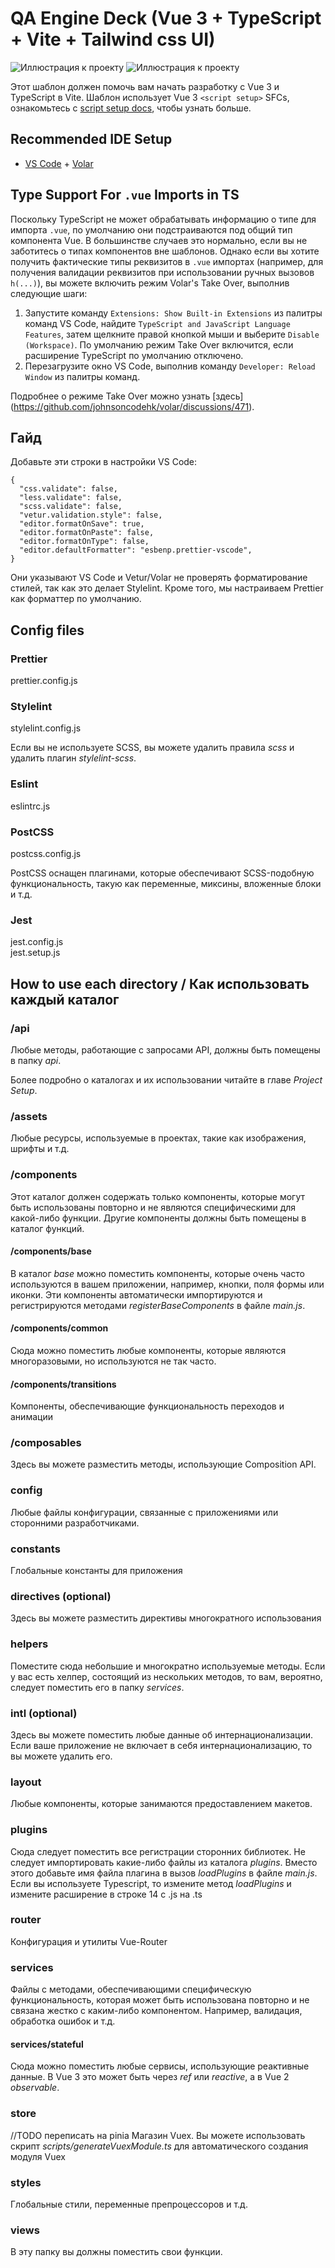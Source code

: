 # QA Engine Deck (Vue 3 + TypeScript + Vite + Tailwind css UI)

![Иллюстрация к проекту](https://github.com/thinkjazz/qa-engine-deck/blob/main/src/assets/board_5_column.png?raw=true)
![Иллюстрация к проекту](https://github.com/thinkjazz/qa-engine-deck/blob/main/src/assets/board_preview.png?raw=true?)



Этот шаблон должен помочь вам начать разработку с Vue 3 и TypeScript в Vite. Шаблон использует Vue 3 `<script setup>` SFCs, ознакомьтесь с [script setup docs](https://v3.vuejs.org/api/sfc-script-setup.html#sfc-script-setup), чтобы узнать больше.

## Recommended IDE Setup

- [VS Code](https://code.visualstudio.com/) + [Volar](https://marketplace.visualstudio.com/items?itemName=johnsoncodehk.volar)

## Type Support For `.vue` Imports in TS

Поскольку TypeScript не может обрабатывать информацию о типе для импорта `.vue`, по умолчанию они подстраиваются под общий тип компонента Vue. В большинстве случаев это нормально, если вы не заботитесь о типах компонентов вне шаблонов. Однако если вы хотите получить фактические типы реквизитов в `.vue` импортах (например, для получения валидации реквизитов при использовании ручных вызовов `h(...)`), вы можете включить режим Volar's Take Over, выполнив следующие шаги:


1. Запустите команду `Extensions: Show Built-in Extensions` из палитры команд VS Code, найдите `TypeScript and JavaScript Language Features`, затем щелкните правой кнопкой мыши и выберите `Disable (Workspace)`. По умолчанию режим Take Over включится, если расширение TypeScript по умолчанию отключено.
2. Перезагрузите окно VS Code, выполнив команду `Developer: Reload Window` из палитры команд.

Подробнее о режиме Take Over можно узнать [здесь] (https://github.com/johnsoncodehk/volar/discussions/471).


## Гайд
Добавьте эти строки в настройки VS Code:

```
{
  "css.validate": false,
  "less.validate": false,
  "scss.validate": false,
  "vetur.validation.style": false,
  "editor.formatOnSave": true,
  "editor.formatOnPaste": false,
  "editor.formatOnType": false,
  "editor.defaultFormatter": "esbenp.prettier-vscode",
}
```

Они указывают VS Code и Vetur/Volar не проверять форматирование стилей, так как это делает Stylelint.
Кроме того, мы настраиваем Prettier как форматтер по умолчанию.

## Config files

### Prettier

prettier.config.js

### Stylelint

stylelint.config.js

Если вы не используете SCSS, вы можете удалить правила _scss_ и удалить плагин _stylelint-scss_.

### Eslint

eslintrc.js

### PostCSS

postcss.config.js

PostCSS оснащен плагинами, которые обеспечивают SCSS-подобную функциональность, такую как переменные, миксины, вложенные блоки и т.д.

### Jest

jest.config.js \
jest.setup.js

## How to use each directory / Как использовать каждый каталог

### /api

Любые методы, работающие с запросами API, должны быть помещены в папку _api_.

Более подробно о каталогах и их использовании читайте в главе _Project Setup_.

### /assets

Любые ресурсы, используемые в проектах, такие как изображения, шрифты и т.д.

### /components

Этот каталог должен содержать только компоненты, которые могут быть использованы повторно и не являются специфическими для какой-либо функции. Другие компоненты должны быть помещены в каталог функций.

#### /components/base

В каталог _base_ можно поместить компоненты, которые очень часто используются в вашем приложении, например, кнопки, поля формы или иконки. Эти компоненты автоматически импортируются и регистрируются методами _registerBaseComponents_ в файле _main.js_.

#### /components/common

Сюда можно поместить любые компоненты, которые являются многоразовыми, но используются не так часто.

#### /components/transitions

Компоненты, обеспечивающие функциональность переходов и анимации

### /composables

Здесь вы можете разместить методы, использующие Composition API.

### config

Любые файлы конфигурации, связанные с приложениями или сторонними разработчиками.

### constants

Глобальные константы для приложения

### directives (optional)

Здесь вы можете разместить директивы многократного использования

### helpers

Поместите сюда небольшие и многократно используемые методы. Если у вас есть хелпер, состоящий из нескольких методов, то вам, вероятно, следует поместить его в папку _services_.

### intl (optional)

Здесь вы можете поместить любые данные об интернационализации. Если ваше приложение не включает в себя интернационализацию, то вы можете удалить его.

### layout

Любые компоненты, которые занимаются предоставлением макетов.
### plugins

Сюда следует поместить все регистрации сторонних библиотек. Не следует импортировать какие-либо файлы из каталога _plugins_. Вместо этого добавьте имя файла плагина в вызов _loadPlugins_ в файле _main.js_. Если вы используете Typescript, то измените метод _loadPlugins_ и измените расширение в строке 14 с .js на .ts

### router

Конфигурация и утилиты Vue-Router

### services

Файлы с методами, обеспечивающими специфическую функциональность, которая может быть использована повторно и не связана жестко с каким-либо компонентом. Например, валидация, обработка ошибок и т.д.

#### services/stateful

Сюда можно поместить любые сервисы, использующие реактивные данные. В Vue 3 это может быть через _ref_ или _reactive_, а в Vue 2 _observable_.

### store
//TODO переписать на pinia
Магазин Vuex. Вы можете использовать скрипт _scripts/generateVuexModule.ts_ для автоматического создания модуля Vuex

### styles

Глобальные стили, переменные препроцессоров и т.д.

### views

В эту папку вы должны поместить свои функции.